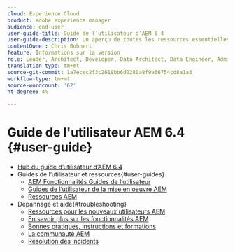 ```yaml
---
cloud: Experience Cloud
product: adobe experience manager
audience: end-user
user-guide-title: Guide de l’utilisateur d’AEM 6.4
user-guide-description: Un aperçu de toutes les ressources essentielles pour comprendre, installer, gérer et utiliser les  6.4.
contentOwner: Chris Bohnert
feature: Informations sur la version
role: Leader, Architect, Developer, Data Architect, Data Engineer, Administrator, Business Practitioner
translation-type: tm+mt
source-git-commit: 1a7ecec2f3c2618bb6d0280a8f9a66754cd8a1a3
workflow-type: tm+mt
source-wordcount: '62'
ht-degree: 4%

---
```



# Guide de l&#39;utilisateur AEM 6.4 {#user-guide}

+ [Hub du guide d’utilisateur d’AEM 6.4](home.md)
+ Guides de l’utilisateur et ressources{#user-guides}
   + [AEM Fonctionnalités Guides de l’utilisateur](capabilities.md)
   + [Guides de l’utilisateur de la mise en oeuvre AEM](implementation.md)
   + [Ressources AEM](resources.md)
+ Dépannage et aide{#troubleshooting}
   + [Ressources pour les nouveaux utilisateurs AEM](new.md)
   + [En savoir plus sur les fonctionnalités AEM](learn.md)
   + [Bonnes pratiques, instructions et formations](best-practice.md)
   + [La communauté AEM](community.md)
   + [Résolution des incidents](troubleshooting.md)
